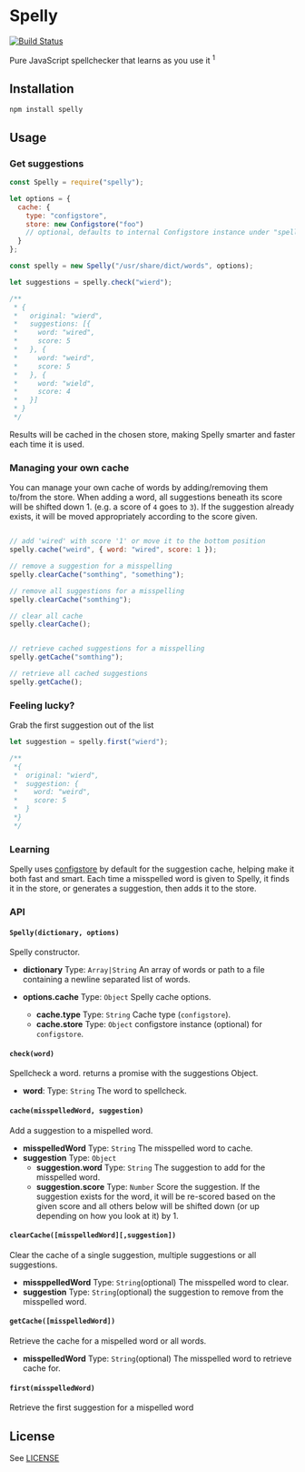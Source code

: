 # Spelly

[![Build Status](https://travis-ci.org/dylanfoster/spelly.svg?branch=master)](https://travis-ci.org/dylanfoster/spelly)

Pure JavaScript spellchecker that learns as you use it <sup>1</sup>

## Installation

```
npm install spelly
```

## Usage

### Get suggestions

```javascript
const Spelly = require("spelly");

let options = {
  cache: {
    type: "configstore",
    store: new Configstore("foo")
    // optional, defaults to internal Configstore instance under "spelly"
  }
};

const spelly = new Spelly("/usr/share/dict/words", options);

let suggestions = spelly.check("wierd");

/**
 * {
 *   original: "wierd",
 *   suggestions: [{
 *     word: "wired",
 *     score: 5
 *   }, {
 *     word: "weird",
 *     score: 5
 *   }, {
 *     word: "wield",
 *     score: 4
 *   }]
 * }
 */
```

Results will be cached in the chosen store, making Spelly smarter and faster
each time it is used.

### Managing your own cache

You can manage your own cache of words by adding/removing them to/from the store.
When adding a word, all suggestions beneath its score will be shifted down 1.
(e.g. a score of `4` goes to `3`). If the suggestion already exists, it will be
moved appropriately according to the score given.

```javascript

// add 'wired' with score '1' or move it to the bottom position
spelly.cache("weird", { word: "wired", score: 1 });

// remove a suggestion for a misspelling
spelly.clearCache("somthing", "something");

// remove all suggestions for a misspelling
spelly.clearCache("somthing");

// clear all cache
spelly.clearCache();


// retrieve cached suggestions for a misspelling
spelly.getCache("somthing");

// retrieve all cached suggestions
spelly.getCache();
```

### Feeling lucky?

Grab the first suggestion out of the list

```javascript
let suggestion = spelly.first("wierd");

/**
 *{
 *  original: "wierd",
 *  suggestion: {
 *    word: "weird",
 *    score: 5
 *  }
 *}
 */
```

### Learning

Spelly uses [configstore](https://github.com/yeoman/configstore) by default for
the suggestion cache, helping make it both fast and smart. Each time a misspelled
word is given to Spelly, it finds it in the store, or generates a suggestion,
then adds it to the store.

### API

#### `Spelly(dictionary, options)`

Spelly constructor.

  - **dictionary** Type: `Array|String` An array of words or path to a file
    containing a newline separated list of words.
  - **options.cache** Type: `Object` Spelly cache options.

    - **cache.type** Type: `String` Cache type (`configstore`).
    - **cache.store** Type: `Object` configstore instance (optional) for `configstore`.

#### `check(word)`

Spellcheck a word. returns a promise with the suggestions Object.

 - **word**: Type: `String` The word to spellcheck.

#### `cache(misspelledWord, suggestion)`

Add a suggestion to a mispelled word.

 - **misspelledWord** Type: `String` The misspelled word to cache.
 - **suggestion** Type: `Object`
   - **suggestion.word** Type: `String` The suggestion to add for the misspelled word.
   - **suggestion.score** Type: `Number` Score the suggestion. If the suggestion
     exists for the word, it will be re-scored based on the given score and all
     others below will be shifted down (or up depending on how you look at it) by 1.

#### `clearCache([misspelledWord][,suggestion])`

Clear the cache of a single suggestion, multiple suggestions or all suggestions.

 - **missppelledWord** Type: `String`(optional) The misspelled word to clear.
 - **suggestion** Type: `String`(optional) the suggestion to remove from the
   misspelled word.

#### `getCache([misspelledWord])`

Retrieve the cache for a mispelled word or all words.

 - **misspelledWord** Type: `String`(optional) The misspelled word to retrieve
   cache for.

#### `first(misspelledWord)`

Retrieve the first suggestion for a mispelled word


## License

See [LICENSE](LICENSE.md)
